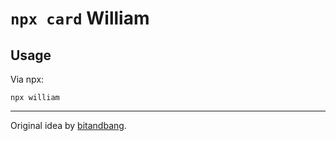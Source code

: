 # `npx card` William

## Usage

Via npx:
```
npx william
```

* * *

Original idea by [bitandbang](https://github.com/bnb/bitandbang).
